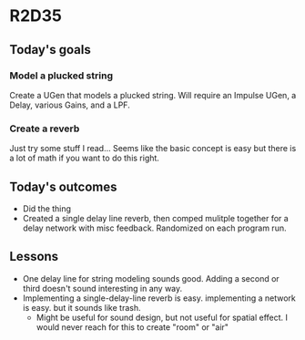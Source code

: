 # R2D35

## Today's goals
### Model a plucked string
Create a UGen that models a plucked string. Will require an Impulse UGen, a Delay, various Gains, and a LPF.
### Create a reverb
Just try some stuff I read... Seems like the basic concept is easy but there is a lot of math if you want to do this right. 

## Today's outcomes
- Did the thing
- Created a single delay line reverb, then comped mulitple together for a delay network with misc feedback. Randomized on each program run.

## Lessons
- One delay line for string modeling sounds good. Adding a second or third doesn't sound interesting in any way.
- Implementing a single-delay-line reverb is easy. implementing a network is easy. but it sounds like trash.
  - Might be useful for sound design, but not useful for spatial effect. I would never reach for this to create "room" or "air"
